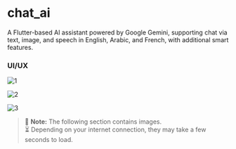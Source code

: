 # chat_ai

A Flutter-based AI assistant powered by Google Gemini, supporting chat via text, image, and speech in English, Arabic, and French, with additional smart features.

### UI/UX

![1](https://github.com/SellamiWalid/chatAI_app/assets/119450519/3f58a6e0-4fba-44be-b1d7-b60a06e4a5c8)

![2](https://github.com/SellamiWalid/chatAI_app/assets/119450519/a44fa698-6369-41fe-84c2-69c0bd7813e9)

![3](https://github.com/SellamiWalid/chatAI_app/assets/119450519/bcf7bcc6-0023-428e-92ef-1adb466f8696)

> 📸 **Note:** The following section contains images.  
> ⏳ Depending on your internet connection, they may take a few seconds to load. 
